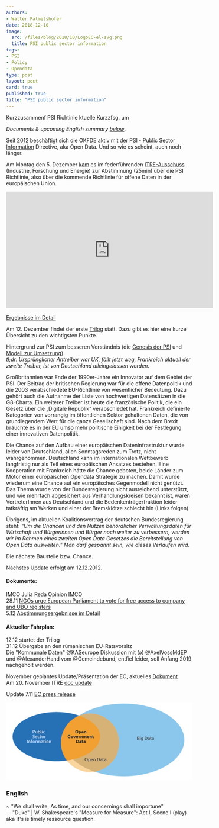 ```yaml
---
authors: 
- Walter Palmetshofer
date: 2018-12-10
image:
  src: /files/blog/2018/10/LogoEC-el-svg.png
  title: PSI public sector information
tags:
- PSI
- Policy
- Opendata
type: post
layout: post
card: true
published: true
title: "PSI public sector information" 
---
```

Kurzzusammenf PSI Richtinie ktuelle Kurzzfsg. um

<i>Documents & upcoming English summary <a href="https://okfn.de/blog/2018/12/PSI-public-sector-information#english">below</a></i>.

Seit [2012](/files/blog/2018/10/PSI-Stellungnahme-2012.pdf) beschäftigt sich die OKFDE aktiv mit der PSI - Public Sector [Information](http://www.kas.de/wf/en/17.78393/) Directive, aka Open Data. Und so wie es scheint, auch noch länger.

Am Montag den 5. Dezember [kam](http://www.europarl.europa.eu/streaming/?event=20181203-1630-COMMITTEE-ITRE) es im federführenden [ITRE-Ausschuss](https://de.wikipedia.org/wiki/Ausschuss_f%C3%BCr_Industrie,_Forschung_und_Energie) (Industrie, Forschung und Energie) zur Abstimmung (25min) über
die PSI Richtlinie, also über die kommende Richtlinie für offene Daten in der europäischen Union.
<iframe width="560" height="315" src="https://www.youtube-nocookie.com/embed/Qb8DwCIn2D8?rel=0" frameborder="0" allow="autoplay; encrypted-media" allowfullscreen></iframe> 

[Ergebnisse im Detail](/files/blog/2018/12/20181203-PSI-voting-SCAN_181203_172755.pdf)

Am 12. Dezember findet der erste [Trilog](https://de.wikipedia.org/wiki/Trilog) statt. Dazu gibt es hier eine kurze Übersicht zu den wichtigsten Punkte. 

Hintergrund zur PSI zum besseren Verständnis (die [Genesis der PSI](https://www.youtube-nocookie.com/embed/qz9BC35gkxU?t=1194&rel=0") und [Modell zur Umsetzung](https://rufuspollock.com/2008/03/12/models-of-public-sector-information-provision-via-trading-funds-report-published-today/)). 
<br><i>tl;dr: Ursprünglicher Antreiber war UK, fällt jetzt weg, Frankreich aktuell der zweite Treiber, ist von Deutschland alleingelassen worden.</i>

Großbritannien war Ende der 1990er-Jahre ein Innovator auf dem Gebiet der PSI. Der Beitrag der britischen Regierung 
war für die offene Datenpolitik und die 2003 verabschiedete EU-Richtlinie von wesentlicher Bedeutung. Dazu gehört 
auch die Aufnahme der Liste von hochwertigen Datensätzen in die G8-Charta. Ein weiterer Treiber ist heute die französische 
Politik, die ein Gesetz über die „Digitale Republik“ verabschiedet hat. Frankreich definierte Kategorien von vorrangig
im öffentlichen Sektor gehaltenen Daten, die von grundlegendem Wert für die ganze Gesellschaft sind. Nach dem Brexit bräuchte es in der EU umso mehr politische Einigkeit bei der Festlegung einer innovativen Datenpolitik.

Die Chance auf den Aufbau einer europäischen Dateninfrastruktur wurde leider von Deutschland, 
allen Sonntagsreden zum Trotz, nicht wahrgenommen. Deutschland kann im internationalen Wettbewerb 
langfristig nur als Teil eines europäischen Ansatzes bestehen. Eine  Kooperation mit Frankreich 
hätte die Chance geboten, beide Länder zum Motor einer europäischen Opendata Strategie zu machen.
Damit wurde wiederum eine Chance auf ein europäisches Gegenmodell nicht genützt.
Das Thema wurde von der Bundesregierung nicht ausreichend unterstützt, und wie mehrfach abgesichert aus Verhandlungskreisen bekannt ist, waren VertreterInnen aus Deutschland und die Bedenkenträgerfraktion leider tatkräftig am Werken und einer der Bremsklötze schlecht hin (Links folgen).

Übrigens, im aktuellen Koalitionsvertrag der deutschen Bundesregierung steht:
<i>"Um die Chancen und den Nutzen behördlicher Verwaltungsdaten für Wirtschaft und Bürgerinnen und Bürger noch weiter zu verbessern, werden wir im Rahmen eines zweiten Open Data Gesetzes die Bereitstellung von Open Data ausweiten."
Man darf gespannt sein, wie dieses Verlaufen wird.</i>

Die nächste Baustelle bzw. Chance.

Nächstes Update erfolgt am 12.12.2012.



<a id="english"></a>
#### Dokumente:
IMCO Julia Reda Opinion [IMCO](http://www.europarl.europa.eu/sides/getDoc.do?pubRef=-//EP//NONSGML+COMPARL+PE-623.902+02+DOC+PDF+V0//EN&language=EN)<br>
28.11 [NGOs urge European Parliament to vote for free access to company and UBO registers](https://openstate.eu/en/2018/11/psidirectiverevision/)<br>
5.12 [Abstimmungsergebnisse im Detail](/files/blog/2018/12/20181203-PSI-voting-SCAN_181203_172755.pdf)<br>

#### Aktueller Fahrplan:
12.12 startet der Trilog<br>
31.12 Übergabe an den rümanischen EU-Ratsvorsitz<br>
Die "Kommunale Daten" @KASeurope Diskussion mit (ɔ) @AxelVossMdEP und @AlexanderHand vom @Gemeindebund, 
entfiel leider, soll Anfang 2019 nachgeholt werden.<br>

November geplantes Update/Präsentation der EC, aktuelles [Dokument](https://eur-lex.europa.eu/legal-content/EN/TXT/PDF/?uri=CONSIL:ST_13418_2018_INIT&from=EN)<br>
Am 20. November ITRE [doc update](/files/blog/2018/10/ITREcompromiseamendmentsconsolidated.pdf)

Update 7.11 [EC press release](https://www.consilium.europa.eu/de/press/press-releases/2018/11/07/eu-to-strengthen-sharing-of-public-sector-data-council-agrees-its-position/) 


![PSI](/files/blog/2018/10/PSI.jpg "PSI")

### English

~ "We shall write, As time, and our concernings shall importune"<br>
-- "Duke" | W. Shakespeare's "Measure for Measure": Act I, Scene I (play)<br>
aka It's is timely ressource question.
